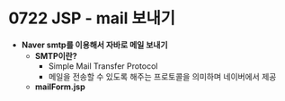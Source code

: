 # 0722 JSP - mail 보내기

- **Naver smtp를 이용해서 자바로 메일 보내기**
    - **SMTP이란?**
        - Simple Mail Transfer Protocol
        - 메일을 전송할 수 있도록 해주는 프로토콜을 의미하며 네이버에서 제공
    - **mailForm.jsp**
